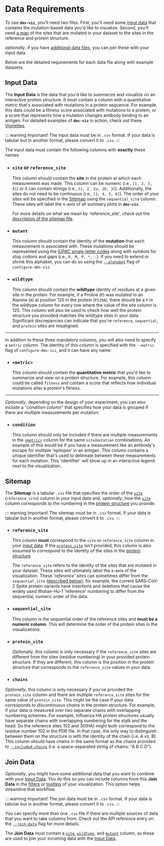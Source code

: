 # Data Requirements

To use **`dms-viz`**, you'll need two files. First, you'll need some [input data](#input-data) that contains the mutation-based data you'd like to visualize. Second, you'll need [a map](#sitemap) of the sites that are mutated in your dataset to the sites in the reference and protein structure.

_optionally_, if you have [additional data files](#join-data), you can join these with your input data.

Below are the detailed requirements for each data file along with example datasets.

## Input Data

The **Input Data** is the data that you'd like to summarize and visualize on an interactive protein structure. It must contain a column with a quantitative metric that's associated with mutations in a protein sequence. For example, this data could be a fitness score associated with mutations to a protein, or a score that represents how a mutation changes antibody binding to an antigen. For detailed examples of **`dms-viz`** in action, check out these [Vignettes](/visualizing-data/vignettes/).

::: warning Important!
The input data must be in `.csv` format. If your data is tabular but in another format, please convert it to `.csv`.
:::

The input data must contain the following columns with **exactly** these names:

- ### `site` or `reference_site`

  This column should contain the **site** in the protein at which each measurement was made. This column can be numeric (i.e., `[1, 2, 3, 4]`) or it can contain strings (i.e., `[1, 2, 2a, 2b, 3]`). Additionally, the sites do not need to be continuous (i.e., `[1, 4, 5, 8]`). The order of your sites will be specified in the [Sitemap](#sitemap) using the `sequential_site` column. These sites will label the x-axis of all summary plots in **`dms-viz`**.
  
  For more details on what we mean by 'reference_site', check out the [description of the sitemap file](/preparing-data/data-requirements/#reference-site).

- ### `mutant`

  This column should contain the identity of the **mutation** that each measurement is associated with. These mutations should be represented using the [IUPAC single-letter codes](https://www.bioinformatics.org/sms/iupac.html) along with symbols for stop codons and gaps (i.e., `R, M, P, *, -`). If you need to extend or shrink this alphabet, you can do so using the [`--alphabet`](/preparing-data/command-line-api/#alphabet) flag of `configure-dms-viz`.

- ### `wildtype`

  This column should contain the **wildtype** identity of residues at a given site in the protein. For example, if a Proline (`P`) was mutated to an Alanine (`A`) at position 120 in the protein (`P120A`), there should be a `P` in the wildtype column for every row where the value of the site column is 120. This column will also be used to check how well the protein structure you provided matches the wildtype sites in your data. Significant discrepancies can indicate that you're `reference`, `sequential`, and `protein` sites are misaligned.

---

In addition to these three mandatory columns, you will also need to specify a `metric` column. The identity of this column is specified with the `--metric` flag of `configure-dms-viz`, and it can have any name:

- ### `<metric>`

  This column should contain the **quantitative metric** that you'd like to summarize and view on a protein structure. For example, this column could be called `fitness` and contain a score that reflects how individual mutations alter a protein's fitness.

---

_Optionally_, depending on the design of your experiment, you can also include a "_condition column_" that specifies how your data is grouped if there are multiple measurements per mutation:

- ### `condition`

  This column should only be included if there are multiple measurements in the [`<metric>`](/preparing-data/command-line-api/#metric) column for the same `site`/`mutation` combinations. An example of this would be if you have a measurement like an antibody's escape for multiple 'epitopes' in an antigen. This column contains a unique identifier that's used to delineate between these measurements for each mutation. This 'identifier' will show up in an interactive legend next to the visualization.

## Sitemap

The **Sitemap** is a tabular `.csv` file that specifies the order of the [`site`](/preparing-data/data-requirements/#site-or-reference-site) (`reference_site`) column in your input data and, _optionally_, how the [`site`](/preparing-data/data-requirements/#site-or-reference-site) column corresponds to the numbering in the [protein structure](/preparing-data/command-line-api/#structure) you provide.

::: warning Important!
The sitemap must be in `.csv` format. If your data is tabular but in another format, please convert it to `.csv`.
:::

- ### `reference_site`

  This column **must** correspond to the `site` or `reference_site` column in your [input data](#input-data). If the [`protein_site`](/preparing-data/data-requirements/#protein-site) isn't provided, this column is also assumed to correspond to the identity of the sites in the [protein structure](/preparing-data/command-line-api/#structure)
  
  The `reference_site` refers to the identity of the sites that are mutated in your dataset. These sites will ultimately label the x-axis of the visualization. These '_reference_' sites can sometimes differ from the `sequential_site` ([described below](/preparing-data/data-requirements/#sequential-site)); for example, the current SARS-CoV-2 Spike protein variants have insertions and deletions that cause the widely used Wuhan-Hu-1 'reference' numbering to differ from the sequential, numeric order of the data.

- ### `sequential_site`

  This column is the sequential order of the reference sites and **must be a numeric column**. This will determine the order of the protein sites in the visualizations.

- ### `protein_site`

  _Optionally_, this column is only necessary if the `reference_site` sites are different from the sites (residue numbering) in your provided protein structure. If they are different, this column is the position in the protein structure that corresponds to the `reference_site` values in your data.

- ### `chains`

_Optionally_, this column is only necessary if you've provided the `protein_site` column and there are multiple `reference_site` sites for the same value of `protein_site`. This might be the case if your data corresponds to _discontinuous chains_ in the protein structure. For example, if your data is measured over two separate chains with overlapping numbering schemes. For example, Influenza HA protein structures usually have separate chains with overlapping numbering for the stalk and the head. So the reference sites 102 and 30(HA) might both correspond to the residue number 102 in the PDB file. In that case, the only way to distinguish between them on the structure is with the identity of the chain (i.e. A vs. B). This column should have chains in the same format as the chains provided to [`--included-chains`](/preparing-data/command-line-api/#included-chains) (i.e. a space-separated string of chains: "A B C D").

## Join Data

_Optionally_, you might have some additional data that you want to combine with your [Input Data](#input-data). You do this so you can include columns from this **Join Data** in the [filters](/preparing-data/command-line-api/#filter-cols) or [tooltips](/preparing-data/command-line-api/#tooltip-cols) of your visualization. This option helps streamline that workflow.

::: warning Important!
The join data must be in `.csv` format. If your data is tabular but in another format, please convert it to `.csv`.
:::

You can specify more than one `.csv` file if there are multiple sources of data that you want to take columns from. Check out the API reference entry on the [`--join-data`](/preparing-data/command-line-api/#join-data) flag for more details.

The **Join Data** must contain a [`site`](/preparing-data/data-requirements/#site-or-reference-site), [`wildtype`](#wildtype), and [`mutant`](#mutant) column, as these are used to join your incoming data with the [Input Data](#input-data).
